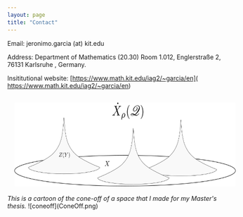```yaml
---
layout: page
title: "Contact"
---
```


Email: jeronimo.garcia (at) kit.edu

Address: Department of Mathematics (20.30) Room 1.012, Englerstraße 2, 76131 Karlsruhe , Germany.

Insititutional website: [https://www.math.kit.edu/iag2/~garcia/en]( https://www.math.kit.edu/iag2/~garcia/en)

<img width="570" height="190" style="margin:16px;" src="ConeOff.png"> 
   <br>
    <em> This is a cartoon of the cone-off of a space that I made for my Master's thesis.</em>
![coneoff](ConeOff.png)

